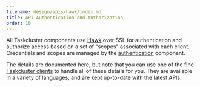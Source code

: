 ```yaml
---
filename: design/apis/hawk/index.md
title: API Authentication and Authorization
order: 10
---
```


All Taskcluster components use [Hawk](https://github.com/hueniverse/hawk) over
SSL for authentication and authorize access based on a set of "scopes"
associated with each client. Credentials and scopes are managed by the
[authentication](/docs/reference/platform/taskcluster-auth/references/api) component.

The details are documented here, but note that you can use one of the fine
[Taskcluster clients](/docs/manual/tools/clients) to handle all of these details for
you. They are available in a variety of languages, and are kept up-to-date
with the latest APIs.